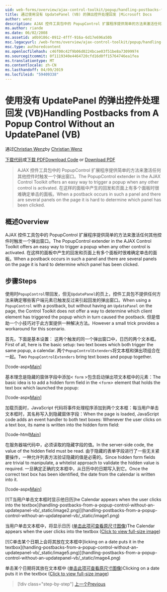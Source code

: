 ```yaml
---
uid: web-forms/overview/ajax-control-toolkit/popup/handling-postbacks-from-a-popup-control-without-an-updatepanel-vb
title: 通过使用没有 UpdatePanel (VB) 的弹出控件处理回发 |Microsoft Docs
author: wenz
description: AJAX 控件工具包中的 PopupControl 扩展程序提供简单的方法来激活任何其他控件时触发一个弹出窗口。 当回发发生时 su...
ms.author: riande
ms.date: 06/02/2008
ms.assetid: a0b9186c-0912-4fff-916a-6d17e696a50b
msc.legacyurl: /web-forms/overview/ajax-control-toolkit/popup/handling-postbacks-from-a-popup-control-without-an-updatepanel-vb
msc.type: authoredcontent
ms.openlocfilehash: c46f00c42f9b06d0224bcae03f51be8a73099974
ms.sourcegitcommit: 0f1119340e4464720cfd16d0ff15764746ea1fea
ms.translationtype: MT
ms.contentlocale: zh-CN
ms.lasthandoff: 04/09/2019
ms.locfileid: "59409338"
---
```

# <a name="handling-postbacks-from-a-popup-control-without-an-updatepanel-vb"></a><span data-ttu-id="4074a-104">使用没有 UpdatePanel 的弹出控件处理回发 (VB)</span><span class="sxs-lookup"><span data-stu-id="4074a-104">Handling Postbacks from A Popup Control Without an UpdatePanel (VB)</span></span>

<span data-ttu-id="4074a-105">通过[Christian Wenz](https://github.com/wenz)</span><span class="sxs-lookup"><span data-stu-id="4074a-105">by [Christian Wenz](https://github.com/wenz)</span></span>

<span data-ttu-id="4074a-106">[下载代码](http://download.microsoft.com/download/9/3/f/93f8daea-bebd-4821-833b-95205389c7d0/PopupControl3.vb.zip)或[下载 PDF](http://download.microsoft.com/download/2/d/c/2dc10e34-6983-41d4-9c08-f78f5387d32b/popupcontrol3VB.pdf)</span><span class="sxs-lookup"><span data-stu-id="4074a-106">[Download Code](http://download.microsoft.com/download/9/3/f/93f8daea-bebd-4821-833b-95205389c7d0/PopupControl3.vb.zip) or [Download PDF](http://download.microsoft.com/download/2/d/c/2dc10e34-6983-41d4-9c08-f78f5387d32b/popupcontrol3VB.pdf)</span></span>

> <span data-ttu-id="4074a-107">AJAX 控件工具包中的 PopupControl 扩展程序提供简单的方法来激活任何其他控件时触发一个弹出窗口。</span><span class="sxs-lookup"><span data-stu-id="4074a-107">The PopupControl extender in the AJAX Control Toolkit offers an easy way to trigger a popup when any other control is activated.</span></span> <span data-ttu-id="4074a-108">在这样的面板中产生的回发和页面上有多个面板时很难确定单击的面板。</span><span class="sxs-lookup"><span data-stu-id="4074a-108">When a postback occurs in such a panel and there are several panels on the page it is hard to determine which panel has been clicked.</span></span>


## <a name="overview"></a><span data-ttu-id="4074a-109">概述</span><span class="sxs-lookup"><span data-stu-id="4074a-109">Overview</span></span>

<span data-ttu-id="4074a-110">AJAX 控件工具包中的 PopupControl 扩展程序提供简单的方法来激活任何其他控件时触发一个弹出窗口。</span><span class="sxs-lookup"><span data-stu-id="4074a-110">The PopupControl extender in the AJAX Control Toolkit offers an easy way to trigger a popup when any other control is activated.</span></span> <span data-ttu-id="4074a-111">在这样的面板中产生的回发和页面上有多个面板时很难确定单击的面板。</span><span class="sxs-lookup"><span data-stu-id="4074a-111">When a postback occurs in such a panel and there are several panels on the page it is hard to determine which panel has been clicked.</span></span>

## <a name="steps"></a><span data-ttu-id="4074a-112">步骤</span><span class="sxs-lookup"><span data-stu-id="4074a-112">Steps</span></span>

<span data-ttu-id="4074a-113">使用时`PopupControl`带回发，但无`UpdatePanel`的页上，控件工具包不提供任何方法来确定哪些客户端元素已触发反过来引起回发的弹出窗口。</span><span class="sxs-lookup"><span data-stu-id="4074a-113">When using a `PopupControl` with a postback, but without having an `UpdatePanel` on the page, the Control Toolkit does not offer a way to determine which client element has triggered the popup which in turn caused the postback.</span></span> <span data-ttu-id="4074a-114">但是借助一个小技巧对于此方案提供一种解决方法。</span><span class="sxs-lookup"><span data-stu-id="4074a-114">However a small trick provides a workaround for this scenario.</span></span>

<span data-ttu-id="4074a-115">首先，下面是基本设置： 这两个触发的同一个弹出窗口中，日历的两个文本框。</span><span class="sxs-lookup"><span data-stu-id="4074a-115">First of all, here is the basic setup: two text boxes which both trigger the same popup, a calendar.</span></span> <span data-ttu-id="4074a-116">两个`PopupControlExtenders`将文本框和弹出项组合在一起。</span><span class="sxs-lookup"><span data-stu-id="4074a-116">Two `PopupControlExtenders` bring text boxes and popup together.</span></span>

[!code-aspx[Main](handling-postbacks-from-a-popup-control-without-an-updatepanel-vb/samples/sample1.aspx)]

<span data-ttu-id="4074a-117">基本理念是隐藏的窗体字段中添加&lt; `form` &gt;包含启动弹出项文本框中的元素：</span><span class="sxs-lookup"><span data-stu-id="4074a-117">The basic idea is to add a hidden form field in the &lt;`form`&gt; element that holds the text box which launched the popup:</span></span>

[!code-aspx[Main](handling-postbacks-from-a-popup-control-without-an-updatepanel-vb/samples/sample2.aspx)]

<span data-ttu-id="4074a-118">加载页面时，JavaScript 代码将事件处理程序添加到两个文本框：每当用户单击文本框时，其名称写入到隐藏窗体字段：</span><span class="sxs-lookup"><span data-stu-id="4074a-118">When the page is loaded, JavaScript code adds an event handler to both text boxes: Whenever the user clicks on a text box, its name is written into the hidden form field:</span></span>

[!code-html[Main](handling-postbacks-from-a-popup-control-without-an-updatepanel-vb/samples/sample3.html)]

<span data-ttu-id="4074a-119">在服务器端代码中，必须读取的隐藏字段的值。</span><span class="sxs-lookup"><span data-stu-id="4074a-119">In the server-side code, the value of the hidden field must be read.</span></span> <span data-ttu-id="4074a-120">由于隐藏的表单字段进行了一些无关紧要操作，一种允许列表方法验证隐藏的值是必需的。</span><span class="sxs-lookup"><span data-stu-id="4074a-120">Since hidden form fields are trivial to manipulate, a whitelist approach to validate the hidden value is required.</span></span> <span data-ttu-id="4074a-121">一旦确定正确的文本框中，从日历中的日期写入到它。</span><span class="sxs-lookup"><span data-stu-id="4074a-121">Once the correct text box has been identified, the date from the calendar is written into it.</span></span>

[!code-aspx[Main](handling-postbacks-from-a-popup-control-without-an-updatepanel-vb/samples/sample4.aspx)]


[![T<span data-ttu-id="4074a-122">当用户单击文本框时显示他日历]</span><span class="sxs-lookup"><span data-stu-id="4074a-122">he Calendar appears when the user clicks into the textbox]</span></span>(handling-postbacks-from-a-popup-control-without-an-updatepanel-vb/_static/image2.png)](handling-postbacks-from-a-popup-control-without-an-updatepanel-vb/_static/image1.png)

<span data-ttu-id="4074a-123">当用户单击文本框中，将显示日历 ([单击此项可查看原尺寸图像](handling-postbacks-from-a-popup-control-without-an-updatepanel-vb/_static/image3.png))</span><span class="sxs-lookup"><span data-stu-id="4074a-123">The Calendar appears when the user clicks into the textbox ([Click to view full-size image](handling-postbacks-from-a-popup-control-without-an-updatepanel-vb/_static/image3.png))</span></span>


[![C<span data-ttu-id="4074a-124">单击某个日期上会将其放在文本框中]</span><span class="sxs-lookup"><span data-stu-id="4074a-124">licking on a date puts it in the textbox]</span></span>(handling-postbacks-from-a-popup-control-without-an-updatepanel-vb/_static/image5.png)](handling-postbacks-from-a-popup-control-without-an-updatepanel-vb/_static/image4.png)

<span data-ttu-id="4074a-125">单击某个日期将其放在文本框中 ([单击此项可查看原尺寸图像](handling-postbacks-from-a-popup-control-without-an-updatepanel-vb/_static/image6.png))</span><span class="sxs-lookup"><span data-stu-id="4074a-125">Clicking on a date puts it in the textbox ([Click to view full-size image](handling-postbacks-from-a-popup-control-without-an-updatepanel-vb/_static/image6.png))</span></span>

> [!div class="step-by-step"]
> [<span data-ttu-id="4074a-126">上一个</span><span class="sxs-lookup"><span data-stu-id="4074a-126">Previous</span></span>](handling-postbacks-from-a-popup-control-with-an-updatepanel-vb.md)
